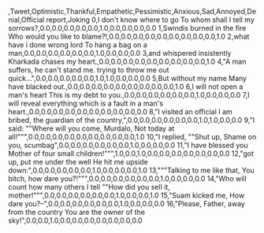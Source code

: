 ,Tweet,Optimistic,Thankful,Empathetic,Pessimistic,Anxious,Sad,Annoyed,Denial,Official report,Joking
0,I don't know where to go To whom shall I tell my sorrows?,0.0,0.0,0.0,0.0,0.0,1.0,0.0,0.0,0.0,0.0
1,Swindis burned in the fire Who would you like to blame?!,0.0,0.0,0.0,0.0,0.0,0.0,0.0,0.0,0.0,1.0
2,what have i done wrong lord To hang a bag on a man,0.0,0.0,0.0,0.0,0.0,0.0,1.0,0.0,0.0,0.0
3,and whispered insistently Kharkada chases my heart.,0.0,0.0,0.0,0.0,0.0,0.0,0.0,0.0,0.0,1.0
4,"A man suffers, he can't stand me. trying to throw me out quick…",0.0,0.0,0.0,0.0,0.0,1.0,1.0,0.0,0.0,0.0
5,But without my name Many have blacked out.,0.0,0.0,0.0,0.0,0.0,0.0,0.0,0.0,0.0,1.0
6,I will not open a man's heart This is my debt to you.,0.0,0.0,0.0,0.0,0.0,0.0,1.0,0.0,0.0,0.0
7,I will reveal everything which is a fault in a man's heart.,0.0,0.0,0.0,0.0,0.0,0.0,0.0,0.0,0.0,0.0
8,"I visited an official I am bribed, the guardian of the country,",0.0,0.0,0.0,0.0,0.0,0.0,1.0,1.0,0.0,0.0
9,"I said: ""Where will you come, Murdalo, Not today at all!""",0.0,0.0,0.0,0.0,0.0,0.0,0.0,0.0,0.0,1.0
10,"I replied, ""Shut up, Shame on you, scumbag",0.0,0.0,0.0,0.0,0.0,0.0,1.0,0.0,0.0,0.0
11,"I have blessed you Mother of four small children!""",1.0,0.0,1.0,0.0,0.0,0.0,0.0,0.0,0.0,0.0
12,"got up, put me under the well He hit me upside down:",0.0,0.0,0.0,0.0,0.0,1.0,0.0,0.0,0.0,1.0
13,"""Talking to me like that, You bitch, how dare you?!""",0.0,0.0,0.0,0.0,0.0,0.0,1.0,0.0,0.0,0.0
14,"Who will count how many others I tell ""How did you sell it, mother!""",0.0,0.0,0.0,0.0,0.0,0.0,1.0,0.0,0.0,1.0
15,"Suam kicked me, How dare you?–",0.0,0.0,0.0,0.0,0.0,0.0,1.0,0.0,0.0,0.0
16,"Please, Father, away from the country You are the owner of the sky!",0.0,0.0,1.0,0.0,0.0,0.0,0.0,0.0,0.0,0.0
